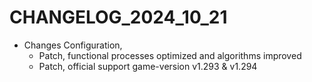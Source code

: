 ﻿# CHANGELOG_2024_10_21

+ Changes Configuration,
  - Patch, functional processes optimized and algorithms improved
  - Patch, official support game-version v1.293 & v1.294